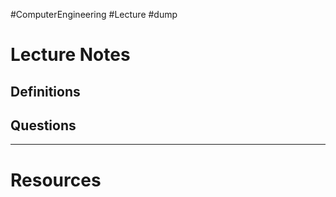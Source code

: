 #ComputerEngineering #Lecture #dump

# Lecture Notes
  


## Definitions


## Questions


---
# Resources 